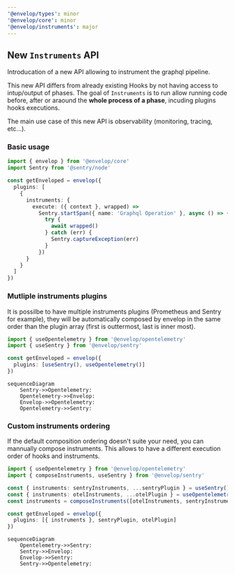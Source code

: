 ```yaml
---
'@envelop/types': minor
'@envelop/core': minor
'@envelop/instruments': major
---
```


## New `Instruments` API

Introducation of a new API allowing to instrument the graphql pipeline.

This new API differs from already existing Hooks by not having access to intup/output of phases. The
goal of `Instruments` is to run allow running code before, after or araound the **whole process of a
phase**, incuding plugins hooks executions.

The main use case of this new API is observability (monitoring, tracing, etc...).

### Basic usage

```ts
import { envelop } from '@envelop/core'
import Sentry from '@sentry/node'

const getEnveloped = envelop({
  plugins: [
    {
      instruments: {
        execute: ({ context }, wrapped) =>
          Sentry.startSpan({ name: 'Graphql Operation' }, async () => {
            try {
              await wrapped()
            } catch (err) {
              Sentry.captureException(err)
            }
          })
      }
    }
  ]
})
```

### Mutliple instruments plugins

It is possilbe to have multiple instruments plugins (Prometheus and Sentry for example), they will
be automatically composed by envelop in the same order than the plugin array (first is outtermost,
last is inner most).

```ts
import { useOpentelemetry } from '@envelop/opentelemetry'
import { useSentry } from '@envelop/sentry'

const getEnveloped = envelop({
  plugins: [useSentry(), useOpentelemetry()]
})
```

```mermaid
sequenceDiagram
    Sentry->>Opentelemetry:
    Opentelemetry->>Envelop:
    Envelop->>Opentelemetry:
    Opentelemetry->>Sentry:
```

### Custom instruments ordering

If the default composition ordering doesn't suite your need, you can mannually compose instruments.
This allows to have a different execution order of hooks and instruments.

```ts
import { useOpentelemetry } from '@envelop/opentelemetry'
import { composeInstruments, useSentry } from '@envelop/sentry'

const { instruments: sentryInstruments, ...sentryPlugin } = useSentry()
const { instruments: otelInstruments, ...otelPlugin } = useOpentelemetry()
const instruments = composeInstruments([otelInstruments, sentryInstruments])

const getEnveloped = envelop({
  plugins: [{ instruments }, sentryPlugin, otelPlugin]
})
```

```mermaid
sequenceDiagram
    Opentelemetry->>Sentry:
    Sentry->>Envelop:
    Envelop->>Sentry:
    Sentry->>Opentelemetry:
```
